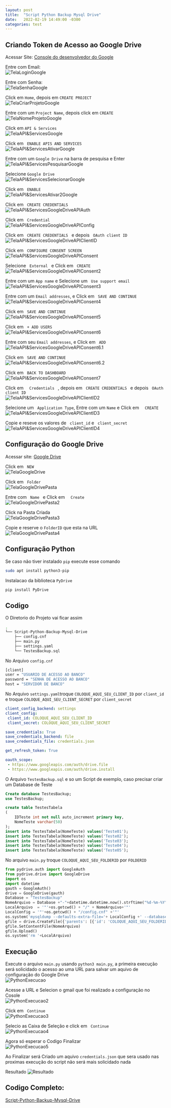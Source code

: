 ```yaml
---
layout: post
title:  "Script Python Backup Mysql Drive"
date:   2022-02-19 14:49:00 -0300
categories: test
---
```

## Criando Token de Acesso ao Google Drive

Acessar Site:
[Console do desenvolvedor do Google](https://console.developers.google.com/)

Entre com Email:\
![TelaLoginGoogle](/assets/ScriptBackupMysqlDrive/TelaLoginGoogle.png)

Entre com Senha:\
![TelaSenhaGoogle](/assets/ScriptBackupMysqlDrive/TelaSenhaGoogle.png)

Click em ``` Home ```, depois em ``` CREATE PROJECT ``` \
![TelaCriarProjetoGoogle](/assets/ScriptBackupMysqlDrive/TelaCriarProjetoGoogle.png)

Entre com um ``` Project Name ```, depois click em ``` CREATE ``` \
![TelaNomeProjetoGoogle](/assets/ScriptBackupMysqlDrive/TelaNomeProjetoGoogle.png)

Click em ``` API & Services ```\
![TelaAPI&ServicesGoogle](/assets/ScriptBackupMysqlDrive/TelaAPI&ServicesGoogle.png)

Click em ```  ENABLE APIS AND SERVICES  ``` \
![TelaAPI&ServicesAtivarGoogle](/assets/ScriptBackupMysqlDrive/TelaAPI&ServicesAtivarGoogle.png)

Entre com um ``` Google Drive ```  na barra de pesquisa e Enter \
![TelaAPI&ServicesPesquisarGoogle](/assets/ScriptBackupMysqlDrive/TelaAPI&ServicesPesquisarGoogle.png)

Selecione ``` Google Drive ``` \
![TelaAPI&ServicesSelecionarGoogle](/assets/ScriptBackupMysqlDrive/TelaAPI&ServicesSelecionarGoogle.png)

Click em ```  ENABLE  ``` \
![TelaAPI&ServicesAtivar2Google](/assets/ScriptBackupMysqlDrive/TelaAPI&ServicesAtivar2Google.png)


Click em ```  CREATE CREDENTIALS  ``` \
![TelaAPI&ServicesGoogleDriveAPIAuth](/assets/ScriptBackupMysqlDrive/TelaAPI&ServicesGoogleDriveAPIAuth.png)

Click em ```  Credential  ``` \
![TelaAPI&ServicesGoogleDriveAPIConfig](/assets/ScriptBackupMysqlDrive/TelaAPI&ServicesGoogleDriveAPIConfig.png)

Click em ```  CREATE CREDENTIALS  ``` e depois ```  OAuth client ID  ``` \
![TelaAPI&ServicesGoogleDriveAPIClientID](/assets/ScriptBackupMysqlDrive/TelaAPI&ServicesGoogleDriveAPIClientID.png)

Click em ```  CONFIGURE CONSENT SCREEN  ``` \
![TelaAPI&ServicesGoogleDriveAPIConsent](/assets/ScriptBackupMysqlDrive/TelaAPI&ServicesGoogleDriveAPIConsent.png)

Selecione  ```  External  ``` e Click em ```  CREATE  ``` \
![TelaAPI&ServicesGoogleDriveAPIConsent2](/assets/ScriptBackupMysqlDrive/TelaAPI&ServicesGoogleDriveAPIConsent2.png)

Entre com um ``` App name ``` e Selecione um ```  Use support email  ``` \
![TelaAPI&ServicesGoogleDriveAPIConsent3](/assets/ScriptBackupMysqlDrive/TelaAPI&ServicesGoogleDriveAPIConsent3.png)

Entre com um ``` Email addresses ```, e Click em ```  SAVE AND CONTINUE  ``` \
![TelaAPI&ServicesGoogleDriveAPIConsent4](/assets/ScriptBackupMysqlDrive/TelaAPI&ServicesGoogleDriveAPIConsent4.png)

Click em ```  SAVE AND CONTINUE  ``` \
![TelaAPI&ServicesGoogleDriveAPIConsent5](/assets/ScriptBackupMysqlDrive/TelaAPI&ServicesGoogleDriveAPIConsent5.png)

Click em ```  + ADD USERS  ``` \
![TelaAPI&ServicesGoogleDriveAPIConsent6](/assets/ScriptBackupMysqlDrive/TelaAPI&ServicesGoogleDriveAPIConsent6.png)

Entre com seu ``` Email addresses ```, e Click em ```  ADD  ``` \
![TelaAPI&ServicesGoogleDriveAPIConsent6.1](/assets/ScriptBackupMysqlDrive/TelaAPI&ServicesGoogleDriveAPIConsent6.1.png)

Click em ```  SAVE AND CONTINUE  ``` \
![TelaAPI&ServicesGoogleDriveAPIConsent6.2](/assets/ScriptBackupMysqlDrive/TelaAPI&ServicesGoogleDriveAPIConsent6.2.png)

Click em ```  BACK TO DASHBOARD  ``` \
![TelaAPI&ServicesGoogleDriveAPIConsent7](/assets/ScriptBackupMysqlDrive/TelaAPI&ServicesGoogleDriveAPIConsent7.png)

Click em ```   Credentials  ``` , depois em  ```  CREATE CREDENTIALS  ``` e depois ```  OAuth client ID  ``` \
![TelaAPI&ServicesGoogleDriveAPIClientID2](/assets/ScriptBackupMysqlDrive/TelaAPI&ServicesGoogleDriveAPIClientID2.png)

Selecione um ```  Application Type ```, Entre com um ``` Name ``` e Click em ```   CREATE  ``` \
![TelaAPI&ServicesGoogleDriveAPIClientID3](/assets/ScriptBackupMysqlDrive/TelaAPI&ServicesGoogleDriveAPIClientID3.png)

Copie e reseve os valores de ```  client_id ``` e ```  client_secret ``` \
![TelaAPI&ServicesGoogleDriveAPIClientID4](/assets/ScriptBackupMysqlDrive/TelaAPI&ServicesGoogleDriveAPIClientID4.png)

## Configuração do Google Drive

Acessar site:
[Google Drive](https://drive.google.com)

Click em ```  NEW  ``` \
![TelaGoogleDrive](/assets/ScriptBackupMysqlDrive/TelaGoogleDrive.png)

Click em ```  Folder  ``` \
![TelaGoogleDrivePasta](/assets/ScriptBackupMysqlDrive/TelaGoogleDrivePasta.png)

Entre com ```  Name  ``` e Click em ```   Create  ``` \
![TelaGoogleDrivePasta2](/assets/ScriptBackupMysqlDrive/TelaGoogleDrivePasta2.png)

Click na Pasta Criada  \
![TelaGoogleDrivePasta3](/assets/ScriptBackupMysqlDrive/TelaGoogleDrivePasta3.png)

Copie e reserve o ``` FolderID ``` que esta na URL \
![TelaGoogleDrivePasta4](/assets/ScriptBackupMysqlDrive/TelaGoogleDrivePasta4.png)

## Configuração Python 

Se caso não tiver instalado ``` pip ``` execute esse comando
``` bash
sudo apt install python3-pip
```

Instalacao da  biblioteca ``` PyDrive ```
``` bash
pip install PyDrive
```

## Codigo 
O Diretorio do Projeto vai ficar assim
``` bash
.
└── Script-Python-Backup-Mysql-Drive
    ├── config.cnf
    ├── main.py
    ├── settings.yaml
    └── TestesBackup.sql
```

No Arquivo ``` config.cnf ```

 ``` bash
[client]
user = "USUARIO DE ACESSO AO BANCO"
password = "SENHA DE ACESSO AO BANCO"
host = "SERVIDOR DE BANCO"
```
No Arquivo ``` settings.yaml ```troque ``` COLOQUE_AQUI_SEU_CLIENT_ID ``` por ``` client_id ``` e troque ``` COLOQUE_AQUI_SEU_CLIENT_SECRET ``` por ``` client_secret ```

 ``` yaml
client_config_backend: settings
client_config:
  client_id: COLOQUE_AQUI_SEU_CLIENT_ID
  client_secret: COLOQUE_AQUI_SEU_CLIENT_SECRET

save_credentials: True
save_credentials_backend: file
save_credentials_file: credentials.json

get_refresh_token: True

oauth_scope:
  - https://www.googleapis.com/auth/drive.file
  - https://www.googleapis.com/auth/drive.install

```

O Arquivo ``` TestesBackup.sql ``` e so um Script de exemplo, caso precisar criar um Database de Teste
``` sql
Create database TestesBackup;
use TestesBackup;

create table TestesTabela
(
    IDTeste int not null auto_increment primary key,
    NomeTeste varchar(50)
);
insert into TestesTabela(NomeTeste) values('Teste01');
insert into TestesTabela(NomeTeste) values('Teste02');
insert into TestesTabela(NomeTeste) values('Teste03');
insert into TestesTabela(NomeTeste) values('Teste04');
insert into TestesTabela(NomeTeste) values('Teste05');
```
No arquivo ``` main.py ``` troque ``` COLOQUE_AQUI_SEU_FOLDERID ``` por ``` FOLDERID ```
``` python
from pydrive.auth import GoogleAuth
from pydrive.drive import GoogleDrive
import os
import datetime
gauth = GoogleAuth()           
drive = GoogleDrive(gauth) 
Database = "TestesBackup"
NomeArquivo = Database +"-"+datetime.datetime.now().strftime("%d-%m-%Y") +".sql.gz"
LocalArquivo  = '"'+os.getcwd() + "/" + NomeArquivo+'"'
LocalConfig = '"'+os.getcwd() + "/config.cnf" +'"'
os.system('mysqldump --defaults-extra-file='+ LocalConfig +' --databases '+Database+' -f | gzip > '+LocalArquivo+'')
gfile = drive.CreateFile({'parents': [{'id': 'COLOQUE_AQUI_SEU_FOLDERID'}]})
gfile.SetContentFile(NomeArquivo)
gfile.Upload()
os.system('rm '+LocalArquivo)
```
## Execução 

Execute o arquivo ``` main.py ``` usando ``` python3 main.py ```, a primeira execução será solicidado o acesso ao uma URL para salvar um aquivo de configuração do Google Drive  \
![PythonExecucao](/assets/ScriptBackupMysqlDrive/PythonExecucao.png)

Acesse a URL e Selecion o gmail que foi realizado a configuração no Cosole \
![PythonExecucao2](/assets/ScriptBackupMysqlDrive/PythonExecucao2.png)

Click em ```  Continue  ``` \
![PythonExecucao3](/assets/ScriptBackupMysqlDrive/PythonExecucao3.png)

Selecio as Caixa de Seleção e click em  ```  Continue  ``` \
![PythonExecucao4](/assets/ScriptBackupMysqlDrive/PythonExecucao4.png)


Agora só esperar o Codigo Finalizar \
![PythonExecucao5](/assets/ScriptBackupMysqlDrive/PythonExecucao5.png)

Ao Finalizar será Criado um aquivo ``` credentials.json ``` que sera usado nas proximas execução do script não será mais solicidado nada

Resultado
![Resultado](/assets/ScriptBackupMysqlDrive/Resultado.png)

## Codigo Completo:
[Script-Python-Backup-Mysql-Drive](https://github.com/PatrickCalorioCarvalho/Script-Python-Backup-Mysql-Drive)

